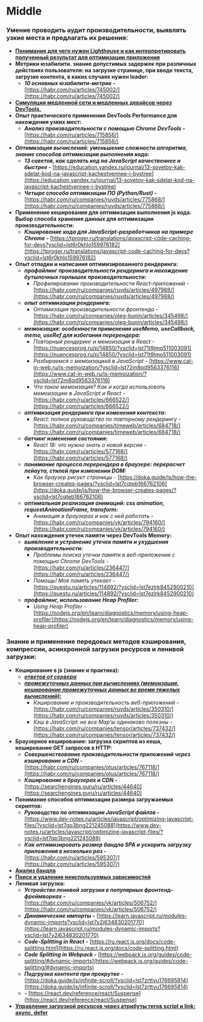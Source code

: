 # Middle

### Умение проводить аудит производительности, выявлять узкие места и предлагать их решения:

- [**Понимание для чего нужен Lighthouse и как интерпретировать полученный результат для оптимизации приложения**](https://www.notion.so/Level-2-87c4c91bb49742f0b8b1cc8f4a53dd20?pvs=21)
- **Метрики юзабилити. знание допустимых задержек при различных действиях пользователя: на загрузке странице, при вводе текста, загрузке контента, в каких случаях нужен loader:**
    - ***10 основных юзабилити-метрик -*** [https://habr.com/ru/articles/745002/](https://habr.com/ru/articles/745002/)
- [**Симуляция медленной сети и медленных девайсов через DevTools.**](https://dandkim.com/simulate-slow-networks/test%20slow%20network%20connections/)
- **Опыт практического применения DevTools Performance для нахождения узких мест:**
    - ***Анализ производительности с помощью Chrome DevTools -*** [https://habr.com/ru/articles/715856/](https://habr.com/ru/articles/715856/)
- ***Оптимизация вычислений: уменьшение сложности алгоритма, знание способов оптимизации выполнения кода:***
    - ***13 советов, как сделать код на JavaScript качественнее и быстрее -*** [https://education.yandex.ru/journal/13-sovetov-kak-sdelat-kod-na-javascript-kachestvennee-i-bystree](https://education.yandex.ru/journal/13-sovetov-kak-sdelat-kod-na-javascript-kachestvennee-i-bystree)
    - ***Четыре способа оптимизации ПО (Python/Rust) -*** [https://habr.com/ru/companies/ruvds/articles/775868/](https://habr.com/ru/companies/ruvds/articles/775868/)
- **Применение кеширования для оптимизации выполнения js кода. Выбор способа хранения данных для оптимизации производительности:**
    - ***Кэширование кода для JavaScript-разработчиков на примере Chrome -*** [https://tproger.ru/translations/javascript-code-caching-for-devs?ysclid=lst6r0khlo159976182](https://tproger.ru/translations/javascript-code-caching-for-devs?ysclid=lst6r0khlo159976182)
- **Опыт отладки и написания оптимизированного рендеринга:**
    - ***профайлинг производительности рендеринга и нахождение бутылочных горлышек производительности:***
        - *Профилирование производительности React-приложений -* [https://habr.com/ru/companies/ruvds/articles/497988/](https://habr.com/ru/companies/ruvds/articles/497988/)
    - ***опыт оптимизации рендеринга:***
        - *Оптимизация производительности фронтенда -* [https://habr.com/ru/companies/oleg-bunin/articles/345498/](https://habr.com/ru/companies/oleg-bunin/articles/345498/)
    - ***мемоизация: особенности применения useMemo, useCallback, memo, useRef для избегания перерендера:***
        - *Повторный рендеринг и мемоизация в React -* [https://nuancesprog.ru/p/14850/?ysclid=lst71t9jmo511003091](https://nuancesprog.ru/p/14850/?ysclid=lst71t9jmo511003091)
        - *Разбираемся с мемоизацией в JavaScript -* [https://www.cat-in-web.ru/js-memoization/?ysclid=lst72m8qd9563376116](https://www.cat-in-web.ru/js-memoization/?ysclid=lst72m8qd9563376116)
        - *Что такое мемоизация? Как и когда использовать мемоизацию в JavaScript и React -* [https://habr.com/ru/articles/666522/](https://habr.com/ru/articles/666522/)
    - ***оптимизация рендеринга при изменения контекста:***
        - *React: полное руководство по повторному рендерингу -* [https://habr.com/ru/companies/timeweb/articles/684718/](https://habr.com/ru/companies/timeweb/articles/684718/)
    - ***батчинг изменения состояния:***
        - *React 18: что нужно знать о новой версии -* [https://habr.com/ru/articles/577168/](https://habr.com/ru/articles/577168/)
    - ***понимание процесса перерендера в браузере: перерасчет лейаута, стилей при изменении DOM:***
        - *Как браузер рисует страницы -* [https://doka.guide/js/how-the-browser-creates-pages/?ysclid=lst7cqteb166762106](https://doka.guide/js/how-the-browser-creates-pages/?ysclid=lst7cqteb166762106)
    - ***оптимальная реализация анимаций: css animation, requestAnimationFrame, transform:***
        - *Анимация в браузерах и как с ней работать -* [https://habr.com/ru/companies/vk/articles/794160/](https://habr.com/ru/companies/vk/articles/794160/)
- **Опыт нахождения утечек памяти через DevTools Memory:**
    - ***выявление и устранение утечек памяти и ухудшения производительности:***
        - *Проблемы поиска утечки памяти в веб-приложении с помощью Chrome DevTools -* [https://habr.com/ru/articles/236447/](https://habr.com/ru/articles/236447/)
        - *Помощь! Моя память утекает -* [https://questu.ru/articles/114892/?ysclid=lst7ezlrk8452900210](https://questu.ru/articles/114892/?ysclid=lst7ezlrk8452900210)
    - ***профайлинг, использование Heap Profiler:***
        - *Using Heap Profiler -* [https://nodejs.org/en/learn/diagnostics/memory/using-heap-profiler](https://nodejs.org/en/learn/diagnostics/memory/using-heap-profiler)

### Знание и применение передовых методов кэширования, компрессии, асинхронной загрузки ресурсов и ленивой загрузки:

- **Кеширование в js (знание и практика):**
    - [***ответов от сервера***](https://developer.mozilla.org/ru/docs/Web/HTTP/Caching)
    - [***промежуточных данных при вычислениях (мемоизация, кеширование промежуточных данных во время тяжелых вычислений):***](Level%201%20b92a636b99b44cb3895d85355c235db5.md)
        - *Кэширование и производительность веб-приложений -* [https://habr.com/ru/companies/ruvds/articles/350310/](https://habr.com/ru/companies/ruvds/articles/350310/)
        - *Кэш в JavaScript: не все Map'ы одинаково полезны -* [https://habr.com/ru/companies/tensor/articles/737432/](https://habr.com/ru/companies/tensor/articles/737432/)
- **Браузерное кеширование: загрузка скриптов из кеша, кеширование GET запросов в HTTP:**
    - ***Совершенствование производительности приложений через кэширование и CDN -*** [https://habr.com/ru/companies/otus/articles/767118/](https://habr.com/ru/companies/otus/articles/767118/)
    - ***Кэширование в браузерах и CDN -*** [https://searchengines.guru/ru/articles/44640](https://searchengines.guru/ru/articles/44640)
- **Понимание способов оптимизации размера загружаемых скриптов:**
    - ***Руководство по оптимизации JavaScript файлов -*** [https://www.dev-notes.ru/articles/javascript/optimizing-javascript-files/?ysclid=lst7qp3bng221245088](https://www.dev-notes.ru/articles/javascript/optimizing-javascript-files/?ysclid=lst7qp3bng221245088)
    - ***Как оптимизировать размер бандла SPA и ускорить загрузку приложения в несколько раз -*** [https://habr.com/ru/articles/595307/](https://habr.com/ru/articles/595307/)
- [**Анализ бандла**](https://www.notion.so/Level-1-11815b84e03846b2b57e6bd76668469d?pvs=21)
- [**Поиск и удаление неиспользуемых зависимостей**](https://stackoverflow.com/questions/21417014/npm-command-to-uninstall-or-prune-unused-packages-in-node-js)
- **Ленивая загрузка:**
    - ***Устройство ленивой загрузки в популярных фронтенд-фреймворках -*** [https://habr.com/ru/companies/vk/articles/506752/](https://habr.com/ru/companies/vk/articles/506752/)
    - ***Динамические импорты -*** [https://learn.javascript.ru/modules-dynamic-imports?ysclid=lst7y2j634830201770](https://learn.javascript.ru/modules-dynamic-imports?ysclid=lst7y2j634830201770)
    - ***Code-Splitting in React -*** [https://ru.react.js.org/docs/code-splitting.html](https://ru.react.js.org/docs/code-splitting.html)
    - ***Code Splitting in Webpack -*** [https://webpack.js.org/guides/code-splitting/#dynamic-imports](https://webpack.js.org/guides/code-splitting/#dynamic-imports)
    - ***Подгрузка контента при прокрутке -*** [https://doka.guide/js/infinite-scroll/?ysclid=lst7zrttvu176695814](https://doka.guide/js/infinite-scroll/?ysclid=lst7zrttvu176695814)
    - ***<Suspense> -*** [https://react.dev/reference/react/Suspense](https://react.dev/reference/react/Suspense)
- [**Управление загрузкой ресурсов через атрибуты тегов script и link: async, defer**](https://www.notion.so/Level-1-f07a939ab5244ab9bd85663807cfd2d5?pvs=21)